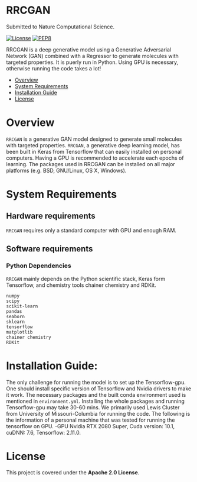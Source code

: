 # RRCGAN 
Submitted to Nature Computational Science.

[![License](https://img.shields.io/badge/License-Apache%202.0-blue.svg)](https://opensource.org/licenses/Apache-2.0)
[![PEP8](https://img.shields.io/badge/code%20style-pep8-orange.svg)](https://www.python.org/dev/peps/pep-0008/)

RRCGAN is a deep generative model using a Generative Adversarial Network (GAN) combined with a Regressor to generate molecules with targeted properties. It is puerly run in Python. Using GPU is necessary, otherwise running the code takes a lot!

- [Overview](#overview)
- [System Requirements](#system-requirements)
- [Installation Guide](#installation-guide)
- [License](#license)

# Overview
``RRCGAN`` is a generative GAN model designed to generate small molecules with targeted properties. ``RRCGAN``, a generative deep learning model, has been built in Keras from Tensorflow that can easily installed on personal computers. Having a GPU is recommended to accelerate each epochs of learning. The packages used in RRCGAN can be installed on all major platforms (e.g. BSD, GNU/Linux, OS X, Windows).


# System Requirements
## Hardware requirements
`RRCGAN` requires only a standard computer with GPU and enough RAM. 

## Software requirements
### Python Dependencies
`RRCGAN` mainly depends on the Python scientific stack, Keras form Tensorflow, and chemistry tools chainer chemistry and RDKit.

```
numpy
scipy
scikit-learn
pandas
seaborn
sklearn
tensorflow
matplotlib
chainer chemistry
RDKit
```

# Installation Guide:
The only challenge for running the model is to set up the Tensorflow-gpu. One should install specific version of Tensorflow and Nvidia drivers to make it work. The necessary packages and the built conda environment used is mentioned in `environment.yml`. Installing the whole packages and running Tensorflow-gpu may take 30-60 mins. 
We primarily used Lewis Cluster from University of Missouri-Columbia for running the code. The following is the information of a personal machine that was tested for running the tensorflow on GPU. 
-GPU Nvidia RTX 2080 Super, Cuda version: 10.1, cuDNN: 7.6, Tensorflow: 2.11.0.

# License
This project is covered under the **Apache 2.0 License**.
